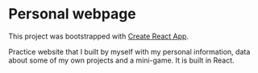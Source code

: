 # Personal webpage

This project was bootstrapped with [Create React App](https://github.com/facebook/create-react-app).

Practice website that I built by myself with my personal information, data about some of my own projects and a mini-game. It is built in React.